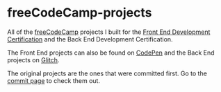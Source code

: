 # freeCodeCamp-projects
All of the [freeCodeCamp](https://www.freecodecamp.org/jarikmarwede) projects I built for the [Front End Development Certification](https://www.freecodecamp.org/certification/jarikmarwede/legacy-front-end) and the Back End Development Certification.

The Front End projects can also be found on [CodePen](https://codepen.io/jarikmarwede) and the Back End projects on [Glitch](https://glitch.com/@jarik-marwede).

The original projects are the ones that were committed first.
Go to the [commit page](https://github.com/jarikmarwede/freeCodeCamp-projects/commits/master) to check them out.
